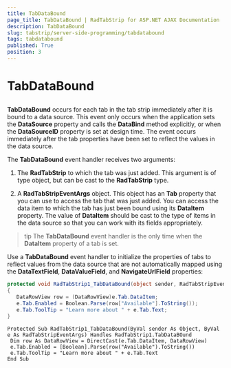 ```yaml
---
title: TabDataBound
page_title: TabDataBound | RadTabStrip for ASP.NET AJAX Documentation
description: TabDataBound
slug: tabstrip/server-side-programming/tabdatabound
tags: tabdatabound
published: True
position: 3
---
```


# TabDataBound

## 

**TabDataBound** occurs for each tab in the tab strip immediately after it is bound to a data source. This event only occurs when the application sets the **DataSource** property and calls the **DataBind** method explicitly, or when the **DataSourceID** property is set at design time. The event occurs immediately after the tab properties have been set to reflect the values in the data source.

The **TabDataBound** event handler receives two arguments:

1. The **RadTabStrip** to which the tab was just added. This argument is of type object, but can be cast to the **RadTabStrip** type.

1. A **RadTabStripEventArgs** object. This object has an **Tab** property that you can use to access the tab that was just added. You can access the data item to which the tab has just been bound using its **DataItem** property. The value of **DataItem** should be cast to the type of items in the data source so that you can work with its fields appropriately.

>tip The **TabDataBound** event handler is the only time when the **DataItem** property of a tab is set.
>


Use a **TabDataBound** event handler to initialize the properties of tabs to reflect values from the data source that are not automatically mapped using the **DataTextField**, **DataValueField**, and **NavigateUrlField** properties:

````C#	   
protected void RadTabStrip1_TabDataBound(object sender, RadTabStripEventArgs e)
{
   DataRowView row = (DataRowView)e.Tab.DataItem;
   e.Tab.Enabled = Boolean.Parse(row["Available"].ToString());
   e.Tab.ToolTip = "Learn more about " + e.Tab.Text;
} 					
````
````VB.NET	  
Protected Sub RadTabStrip1_TabDataBound(ByVal sender As Object, ByVal e As RadTabStripEventArgs) Handles RadTabStrip1.TabDataBOund
 Dim row As DataRowView = DirectCast(e.Tab.DataItem, DataRowView)
 e.Tab.Enabled = [Boolean].Parse(row("Available").ToString())
 e.Tab.ToolTip = "Learn more about " + e.Tab.Text
End Sub 				
````

